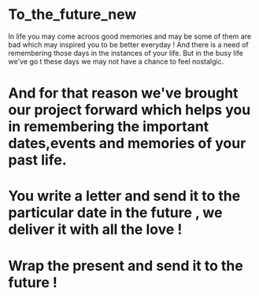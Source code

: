 # To_the_future_new

In life you may come acroos good memories and may be some of them are bad which may inspired you to be better everyday ! And there is a need of remembering those days in the instances of your life.
But in the busy life we've go t these days we may not have a chance to feel nostalgic.
# And for that reason we've brought our project forward which helps you in remembering the important dates,events and memories of your past life.
# You write a letter and send it to the particular date in the future , we deliver it with all the love !
# Wrap the present and send it to the future !
